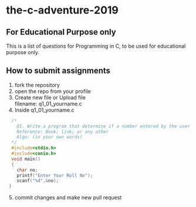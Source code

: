 # the-c-adventure-2019
## For Educational Purpose only   

This is a list of questions for Programming in C, to be used for educational purpose only.

## How to submit assignments 
  1. fork the repository 
  2. open the repo from your profile 
  3. Create new file or Upload file 	
      filename: q1_01_yourname.c 
  4. Inside q1_01_yourname.c
  ```c
    /* 	
      Q1. Write a program that determine if a number entered by the user at run time is an Armstrong number or not.
      Reference: Book; link; or any other  	
      Algo: (in your own words) 	 	
    */
    #include<stdio.h> 	
    #include<conio.h> 	
    void main() 	
    { 		
      char no;		 		
      printf("Enter Your Roll No");
      scanf("%d",&no);
   }
   ```
  5. commit changes and make new pull request
